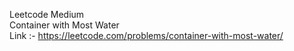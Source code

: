 Leetcode Medium
<br>
Container with Most Water
<br>
Link :- https://leetcode.com/problems/container-with-most-water/